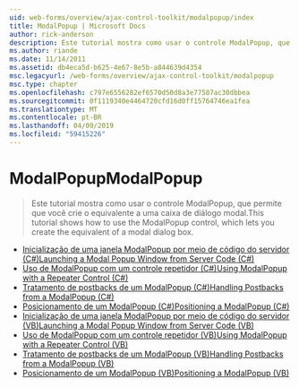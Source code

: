 ```yaml
---
uid: web-forms/overview/ajax-control-toolkit/modalpopup/index
title: ModalPopup | Microsoft Docs
author: rick-anderson
description: Este tutorial mostra como usar o controle ModalPopup, que permite que você crie o equivalente a uma caixa de diálogo modal.
ms.author: riande
ms.date: 11/14/2011
ms.assetid: db4eca5d-b625-4e67-8e5b-a844639d4354
msc.legacyurl: /web-forms/overview/ajax-control-toolkit/modalpopup
msc.type: chapter
ms.openlocfilehash: c797e6556282ef6570d50d8a3e77587ac30dbbea
ms.sourcegitcommit: 0f1119340e4464720cfd16d0ff15764746ea1fea
ms.translationtype: MT
ms.contentlocale: pt-BR
ms.lasthandoff: 04/09/2019
ms.locfileid: "59415226"
---
```

# <a name="modalpopup"></a><span data-ttu-id="fd45d-103">ModalPopup</span><span class="sxs-lookup"><span data-stu-id="fd45d-103">ModalPopup</span></span>

> <span data-ttu-id="fd45d-104">Este tutorial mostra como usar o controle ModalPopup, que permite que você crie o equivalente a uma caixa de diálogo modal.</span><span class="sxs-lookup"><span data-stu-id="fd45d-104">This tutorial shows how to use the ModalPopup control, which lets you create the equivalent of a modal dialog box.</span></span>


- [<span data-ttu-id="fd45d-105">Inicialização de uma janela ModalPopup por meio de código do servidor (C#)</span><span class="sxs-lookup"><span data-stu-id="fd45d-105">Launching a Modal Popup Window from Server Code (C#)</span></span>](launching-a-modal-popup-window-from-server-code-cs.md)
- [<span data-ttu-id="fd45d-106">Uso de ModalPopup com um controle repetidor (C#)</span><span class="sxs-lookup"><span data-stu-id="fd45d-106">Using ModalPopup with a Repeater Control (C#)</span></span>](using-modalpopup-with-a-repeater-control-cs.md)
- [<span data-ttu-id="fd45d-107">Tratamento de postbacks de um ModalPopup (C#)</span><span class="sxs-lookup"><span data-stu-id="fd45d-107">Handling Postbacks from a ModalPopup (C#)</span></span>](handling-postbacks-from-a-modalpopup-cs.md)
- [<span data-ttu-id="fd45d-108">Posicionamento de um ModalPopup (C#)</span><span class="sxs-lookup"><span data-stu-id="fd45d-108">Positioning a ModalPopup (C#)</span></span>](positioning-a-modalpopup-cs.md)
- [<span data-ttu-id="fd45d-109">Inicialização de uma janela ModalPopup por meio de código do servidor (VB)</span><span class="sxs-lookup"><span data-stu-id="fd45d-109">Launching a Modal Popup Window from Server Code (VB)</span></span>](launching-a-modal-popup-window-from-server-code-vb.md)
- [<span data-ttu-id="fd45d-110">Uso de ModalPopup com um controle repetidor (VB)</span><span class="sxs-lookup"><span data-stu-id="fd45d-110">Using ModalPopup with a Repeater Control (VB)</span></span>](using-modalpopup-with-a-repeater-control-vb.md)
- [<span data-ttu-id="fd45d-111">Tratamento de postbacks de um ModalPopup (VB)</span><span class="sxs-lookup"><span data-stu-id="fd45d-111">Handling Postbacks from a ModalPopup (VB)</span></span>](handling-postbacks-from-a-modalpopup-vb.md)
- [<span data-ttu-id="fd45d-112">Posicionamento de um ModalPopup (VB)</span><span class="sxs-lookup"><span data-stu-id="fd45d-112">Positioning a ModalPopup (VB)</span></span>](positioning-a-modalpopup-vb.md)

